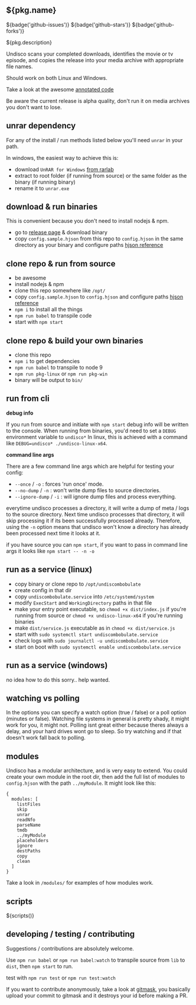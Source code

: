 ## ${pkg.name}

${badge('github-issues')} ${badge('github-stars')} ${badge('github-forks')}

${pkg.description}

Undisco scans your completed downloads, identifies the movie or tv episode, and copies the release into your media archive with appropriate file names.

Should work on both Linux and Windows.

Take a look at the awesome [annotated code](https://fauxilla.github.io/undiscombobulate/lib/index.js.html)

Be aware the current release is alpha quality, don't run it on media archives you don't want to lose.

## unrar dependency

For any of the install / run methods listed below you'll need `unrar` in your path.

In windows, the easiest way to achieve this is:

 * download `UnRAR for Windows` [from rarlab](https://www.rarlab.com/rar_add.htm)
 * extract to root folder (if running from source) or the same folder as the binary (if running binary)
 * rename it to `unrar.exe`

## download & run binaries

This is convenient because you don't need to install nodejs & npm.

 * go to [release page](https://github.com/fauxilla/undiscombobulate/releases) & download binary
 * copy `config.sample.hjson` from this repo to `config.hjson` in the same
   directory as your binary and configure paths
   [hjson reference](http://hjson.org/)

## clone repo & run from source

 * be awesome
 * install nodejs & npm
 * clone this repo somewhere like `/opt/`
 * copy `config.sample.hjson` to `config.hjson` and configure paths
   [hjson reference](http://hjson.org/)
 * `npm i` to install all the things
 * `npm run babel` to transpile code
 * start with `npm start`

## clone repo & build your own binaries

 * clone this repo
 * `npm i` to get dependencies
 * `npm run babel` to transpile to node 9
 * `npm run pkg-linux` or `npm run pkg-win`
 * binary will be output to `bin/`

## run from cli

__debug info__

If you run from source and initiate with `npm start` debug info will be written to the console. When running from binaries, you'd need to set a `DEBUG` environment variable to `undisco*` In linux, this is achieved with a command like `DEBUG=undisco* ./undisco-linux-x64`.

__command line args__

 There are a few command line args which are helpful for testing your config:

  * `--once` / `-o` : forces 'run once' mode.
  * `--no-dump` / `-n` : won't write dump files to source directories.
  * `--ignore-dump` / `-i` : will ignore dump files and process everything.

 everytime undisco processes a directory, it will write a dump of meta / logs to the source directory. Next time undisco processes that directory, it will skip processing it if its been successfully processed already. Therefore, using the `-n` option means that undisco won't know a directory has already been processed next time it looks at it.

 if you have source you can `npm start`, if you want to pass in command line args it looks like `npm start -- -n -o`

## run as a service (linux)

  * copy binary or clone repo to `/opt/undiscombobulate`
  * create config in that dir
  * copy `undiscombobulate.service` into `/etc/systemd/system`
  * modify `ExecStart` and `WorkingDirectory` paths in that file
  * make your entry point executable, so `chmod +x dist/index.js` if you're running from source or `chmod +x undisco-linux-x64` if you're running binaries
  * make `dist/service.js` executable as in `chmod +x dist/service.js`
  * start with `sudo systemctl start undiscombobulate.service`
  * check logs with `sudo journalctl -u undiscombobulate.service`
  * start on boot with `sudo systemctl enable undiscombobulate.service`

## run as a service (windows)

no idea how to do this sorry.. help wanted.

## watching vs polling

In the options you can specify a watch option (true / false) or a poll option
(minutes or false). Watching file systems in general is pretty shady, it might
work for you, it might not. Polling isnt great either because theres always
a delay, and your hard drives wont go to sleep. So try watching and if that
doesn't work fall back to polling.

## modules

Undisco has a modular architecture, and is very easy to extend. You could create your own module in the root dir, then add the full list of modules to `config.hjson`
with the path `../myModule`. It might look like this:

```
{
  modules: [
    listFiles
    skip
    unrar
    readNfo
    parseName
    tmdb
    ../myModule
    placeholders
    ignore
    destPaths
    copy
    clean
  ]
}
```

Take a look in `/modules/` for examples of how modules work.

## scripts

${scripts()}

## developing / testing / contributing

Suggestions / contributions are absolutely welcome.

Use `npm run babel` or `npm run babel:watch` to transpile source from `lib` to
`dist`, then `npm start` to run.

test with `npm run test` or `npm run test:watch`

If you want to contribute anonymously, take a look at [gitmask](https://www.gitmask.com/), you basically upload your commit to gitmask and it destroys your id before making a PR.
